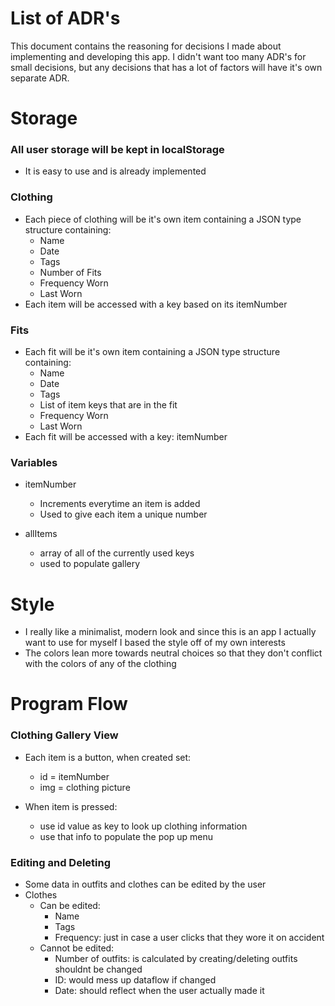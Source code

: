 # List of ADR's
This document contains the reasoning for decisions I made about implementing and developing this app. I didn't want too many ADR's for
small decisions, but any decisions that has a lot of factors will have it's own separate ADR.

# Storage
### All user storage will be kept in localStorage
- It is easy to use and is already implemented

### Clothing
- Each piece of clothing will be it's own item containing a JSON type structure containing:
  - Name
  - Date
  - Tags
  - Number of Fits
  - Frequency Worn
  - Last Worn
- Each item will be accessed with a key based on its itemNumber

### Fits
- Each fit will be it's own item containing a JSON type structure containing:
  - Name
  - Date
  - Tags
  - List of item keys that are in the fit
  - Frequency Worn
  - Last Worn
- Each fit will be accessed with a key: itemNumber

### Variables
- itemNumber
  - Increments everytime an item is added
  - Used to give each item a unique number

- allItems
  - array of all of the currently used keys
  - used to populate gallery

# Style
- I really like a minimalist, modern look and since this is an app I actually want to use for myself
I based the style off of my own interests
- The colors lean more towards neutral choices so that they don't conflict with the colors of any of the clothing

# Program Flow

### Clothing Gallery View
- Each item is a button, when created set:
  - id = itemNumber
  - img = clothing picture

- When item is pressed:
  - use id value as key to look up clothing information
  - use that info to populate the pop up menu

### Editing and Deleting
- Some data in outfits and clothes can be edited by the user
- Clothes
  - Can be edited:
    - Name
    - Tags
    - Frequency: just in case a user clicks that they wore it on accident
  - Cannot be edited:
    - Number of outfits: is calculated by creating/deleting outfits shouldnt be changed
    - ID: would mess up dataflow if changed
    - Date: should reflect when the user actually made it